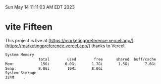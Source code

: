 Sun May 14 11:11:03 AM EDT 2023

# vite Fifteen


This project is live at [https://marketingpreference.vercel.app/](https://marketingpreference.vercel.app/) thanks to Vercel.

```bash
System Memory
               total        used        free      shared  buff/cache   available
Mem:            15Gi       6.0Gi       1.7Gi       1.5Gi       7.6Gi       7.4Gi
Swap:          8.0Gi        16Mi       8.0Gi
System Storage
324M	.
```
